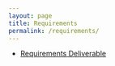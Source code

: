 ```yaml
---
layout: page
title: Requirements
permalink: /requirements/
---
```


+ [Requirements Deliverable]({{baseurl}})